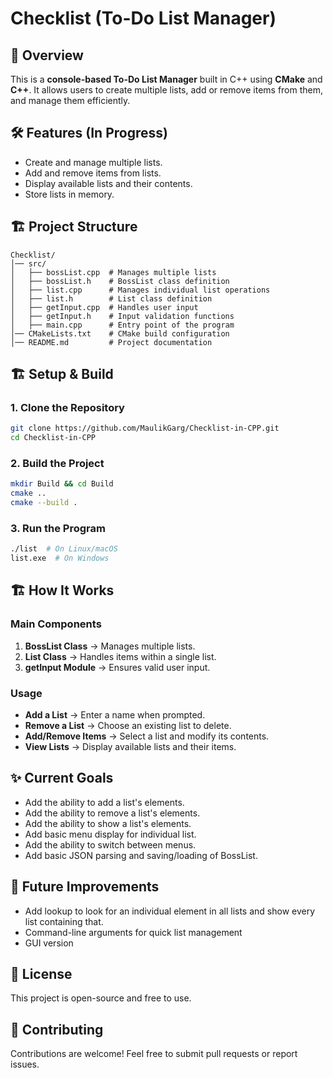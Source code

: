 # Checklist (To-Do List Manager)

## 📌 Overview
This is a **console-based To-Do List Manager** built in C++ using **CMake** and **C++**. It allows users to create multiple lists, add or remove items from them, and manage them efficiently.

## 🛠 Features (In Progress)
- Create and manage multiple lists.
- Add and remove items from lists.
- Display available lists and their contents.
- Store lists in memory.

## 🏗 Project Structure
```
Checklist/
│── src/
│   ├── bossList.cpp  # Manages multiple lists
│   ├── bossList.h    # BossList class definition
│   ├── list.cpp      # Manages individual list operations
│   ├── list.h        # List class definition
│   ├── getInput.cpp  # Handles user input
│   ├── getInput.h    # Input validation functions
│   ├── main.cpp      # Entry point of the program
│── CMakeLists.txt    # CMake build configuration
│── README.md         # Project documentation
```

## 🏗 Setup & Build
### **1. Clone the Repository**
```sh
git clone https://github.com/MaulikGarg/Checklist-in-CPP.git
cd Checklist-in-CPP
```

### **2. Build the Project**
```sh
mkdir Build && cd Build
cmake ..
cmake --build .
```

### **3. Run the Program**
```sh
./list  # On Linux/macOS
list.exe  # On Windows
```

## 🏗 How It Works
### **Main Components**
1. **BossList Class** → Manages multiple lists.
2. **List Class** → Handles items within a single list.
3. **getInput Module** → Ensures valid user input.

### **Usage**
- **Add a List** → Enter a name when prompted.
- **Remove a List** → Choose an existing list to delete.
- **Add/Remove Items** → Select a list and modify its contents.
- **View Lists** → Display available lists and their items.

## ✨ Current Goals
- Add the ability to add a list's elements.
- Add the ability to remove a list's elements.
- Add the ability to show a list's elements.
- Add basic menu display for individual list.
- Add the ability to switch between menus.
- Add basic JSON parsing and saving/loading of BossList.

## 🚀 Future Improvements
- Add lookup to look for an individual element in all lists and show every list containing that.
- Command-line arguments for quick list management
- GUI version

## 📜 License
This project is open-source and free to use.

## 🤝 Contributing
Contributions are welcome! Feel free to submit pull requests or report issues.

